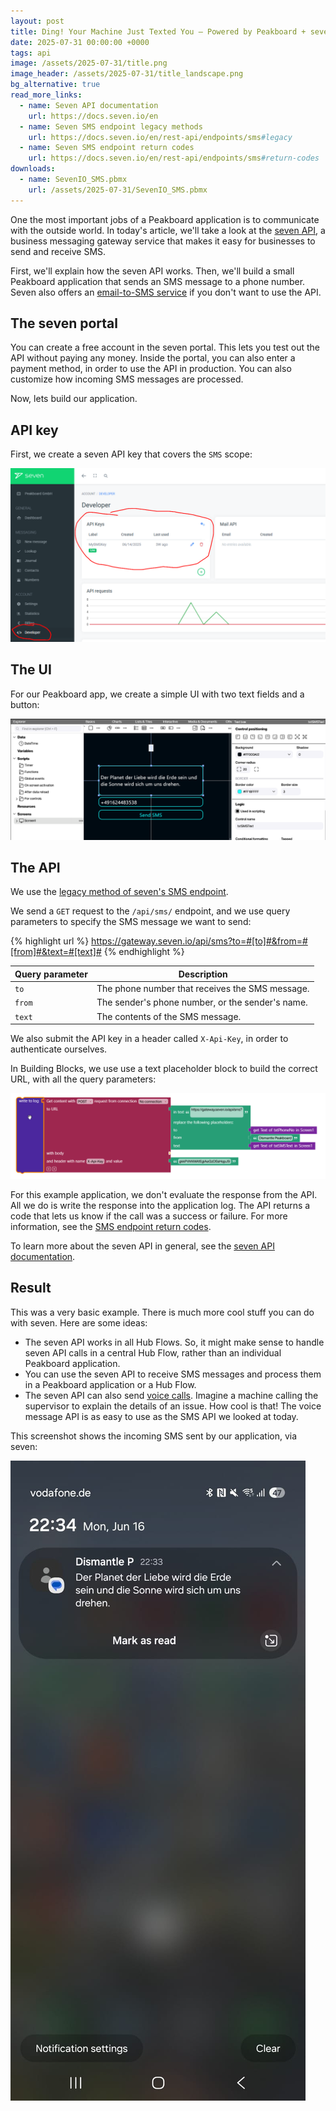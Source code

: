 ```yaml
---
layout: post
title: Ding! Your Machine Just Texted You – Powered by Peakboard + seven.io
date: 2025-07-31 00:00:00 +0000
tags: api
image: /assets/2025-07-31/title.png
image_header: /assets/2025-07-31/title_landscape.png
bg_alternative: true
read_more_links:
  - name: Seven API documentation
    url: https://docs.seven.io/en
  - name: Seven SMS endpoint legacy methods
    url: https://docs.seven.io/en/rest-api/endpoints/sms#legacy
  - name: Seven SMS endpoint return codes
    url: https://docs.seven.io/en/rest-api/endpoints/sms#return-codes
downloads:
  - name: SevenIO_SMS.pbmx
    url: /assets/2025-07-31/SevenIO_SMS.pbmx
---
```

One the most important jobs of a Peakboard application is to communicate with the outside world. In today's article, we'll take a look at the [seven API](https://www.seven.io/en/products/sms-gateway-api/), a business messaging gateway service that makes it easy for businesses to send and receive SMS.

First, we'll explain how the seven API works. Then, we'll build a small Peakboard application that sends an SMS message to a phone number. Seven also offers an [email-to-SMS service](https://www.seven.io/en/products/email-to-sms/) if you don't want to use the API.

## The seven portal

You can create a free account in the seven portal. This lets you test out the API  without paying any money. Inside the portal, you can also enter a payment method, in order to use the API in production. You can also customize how incoming SMS messages are processed.

Now, lets build our application.

## API key

First, we create a seven API key that covers the `SMS` scope:

![image](/assets/2025-07-31/010.png)

## The UI

For our Peakboard app, we create a simple UI with two text fields and a button:

![image](/assets/2025-07-31/020.png)

## The API

We use the [legacy method of seven's SMS endpoint](https://docs.seven.io/en/rest-api/endpoints/sms#legacy).

We send a `GET` request to the `/api/sms/` endpoint, and we use query parameters to specify the SMS message we want to send:

{% highlight url %}
https://gateway.seven.io/api/sms?to=#[to]#&from=#[from]#&text=#[text]#
{% endhighlight %}

| Query parameter | Description |
| --------------- | ----------- |
| `to`            | The phone number that receives the SMS message.
| `from`          | The sender's phone number, or the sender's name.
| `text`          | The contents of the SMS message.

We also submit the API key in a header called `X-Api-Key`, in order to authenticate ourselves.

In Building Blocks, we use use a text placeholder block to build the correct URL, with all the query parameters:

![image](/assets/2025-07-31/030.png)

For this example application, we don't evaluate the response from the API. All we do is write the response into the application log. The API returns a code that lets us know if the call was a success or failure. For more information, see the [SMS endpoint return codes](https://docs.seven.io/en/rest-api/endpoints/sms#return-codes).

To learn more about the seven API in general, see the [seven API documentation](https://docs.seven.io/en).

## Result

This was a very basic example. There is much more cool stuff you can do with seven. Here are some ideas:
- The seven API works in all Hub Flows. So, it might make sense to handle seven API calls in a central Hub Flow, rather than an individual Peakboard application.
- You can use the seven API to receive SMS messages and process them in a Peakboard application or a Hub Flow.
- The seven API can also send [voice calls](https://docs.seven.io/en/rest-api/endpoints/voice#send-voice-call). Imagine a machine calling the supervisor to explain the details of an issue. How cool is that! The voice message API is as easy to use as the SMS API we looked at today.

This screenshot shows the incoming SMS sent by our application, via seven:

![image](/assets/2025-07-31/040.jpeg)
